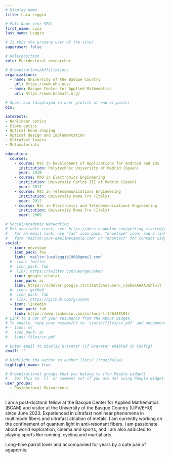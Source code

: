 ```yaml
---
# Display name
title: Luca Leggio

# Full Name (for SEO)
first_name: Luca
last_name: Leggio

# Is this the primary user of the site?
superuser: false

# Role/position
role: Postdoctoral researcher

# Organizations/Affiliations
organizations:
  - name: University of the Basque Country
    url: https://www.ehu.eus/
  - name: Basque Center for Applied Mathematics
    url: https://www.bcamath.org/

# Short bio (displayed in user profile at end of posts)
bio:

interests:
- Nonlinear optics
- Fibre optics
- Optical beam shaping
- Optical design and implementation
- Ultrafast lasers
- Metamaterials

education:
  courses:
    - course: MsC in Development of Applications for Android and iOs
      institution: Polytechnic University of Madrid (Spain)
      year: 2018
    - course: PhD in Electronics Engineering
      institution: University Carlos III of Madrid (Spain)
      year: 2017
    - course: MsC in Telecommunications Engineering
      institution: University Roma Tre (Italy)
      year: 2012
    - course: BSc in Electronics and Telecommunications Engineering
      institution: University Roma Tre (Italy)
      year: 2009

# Social/Academic Networking
# For available icons, see: https://docs.hugoblox.com/getting-started/page-builder/#icons
#   For an email link, use "fas" icon pack, "envelope" icon, and a link in the
#   form "mailto:your-email@example.com" or "#contact" for contact widget.
social:
  - icon: envelope
    icon_pack: fas
    link: 'mailto:lucaleggio1986@gmail.com'
  #- icon: twitter
  #  icon_pack: fab
  #  link: https://twitter.com/GeorgeCushen
  - icon: google-scholar
    icon_pack: ai
    link: https://scholar.google.it/citations?user=_cz6bEkAAAAJ&hl=it
  #- icon: github
  #  icon_pack: fab
  #  link: https://github.com/gcushen
  - icon: linkedin
    icon_pack: fab
    link: https://www.linkedin.com/in/luca-l-346348191/
# Link to a PDF of your resume/CV from the About widget.
# To enable, copy your resume/CV to `static/files/cv.pdf` and uncomment the lines below.
# - icon: cv
#   icon_pack: ai
#   link: files/cv.pdf

# Enter email to display Gravatar (if Gravatar enabled in Config)
email: ''

# Highlight the author in author lists? (true/false)
highlight_name: true

# Organizational groups that you belong to (for People widget)
#   Set this to `[]` or comment out if you are not using People widget.
user_groups:
  - Postdoctoral Researchers
---
```


I am a post-doctoral fellow at the Basque Center for Applied Mathematics (BCAM) and visitor at the University of the Basque Country (UPV/EHU) since June 2023. Experienced in ultrafast nonlinear phenomena in multimode fibers and ultrafast ablation of metals. I am currently working on the confinement of quantum light in anti-resonant fibers. I am passionate about world exploration, cinema and sports, and I am also addicted to playing sports like running, cycling and martial arts.

Long-time parrot lover and accompanied for years by a cute pair of agapornis.

